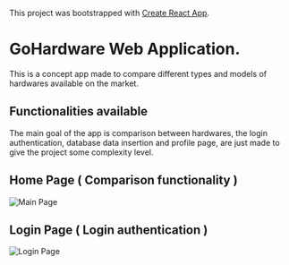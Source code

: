 This project was bootstrapped with [Create React App](https://github.com/facebook/create-react-app).

# GoHardware Web Application.

This is a concept app made to compare different types and models of hardwares available on the market.

## Functionalities available

The main goal of the app is comparison between hardwares, the login authentication, database data insertion and profile page, are just made to give the project some complexity level.

## Home Page ( Comparison functionality )

![Main Page](assets/home.gif)

## Login Page ( Login authentication )

![Login Page](assets/login.gif)

